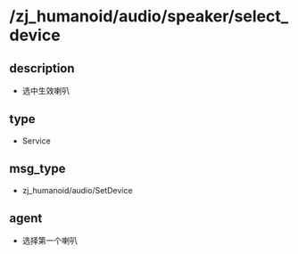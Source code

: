 ﻿# /zj_humanoid/audio/speaker/select_device

## description
- 选中生效喇叭

## type
- Service

## msg_type
- zj_humanoid/audio/SetDevice

## agent
- 选择第一个喇叭

